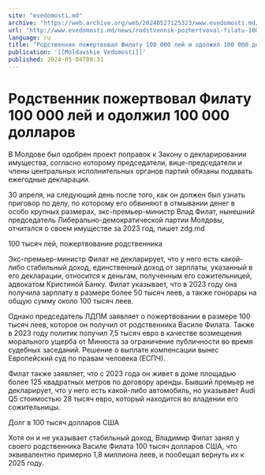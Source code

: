 ```yaml
---
site: "evedomosti.md"
archive: "https://web.archive.org/web/20240527125323/www.evedomosti.md/news/rodstvennik-pozhertvoval-filatu-100-000-lej-i-odolzhil-100-0"
url: "http://www.evedomosti.md/news/rodstvennik-pozhertvoval-filatu-100-000-lej-i-odolzhil-100-0"
language: ru
title: "Родственник пожертвовал Филату 100 000 лей и одолжил 100 000 долларов"
publication: '[[Moldavskie Vedomosti]]'
published: 2024-05-04T09:31
---
```


# Родственник пожертвовал Филату 100 000 лей и одолжил 100 000 долларов

В Молдове был одобрен проект поправок к Закону о декларировании имущества, согласно которому председатели, вице-председатели и члены центральных исполнительных органов партий обязаны подавать ежегодные декларации.

30 апреля, на следующий день после того, как он должен был узнать приговор по делу, по которому его обвиняют в отмывании денег в особо крупных размерах, экс-премьер-министр Влад Филат, нынешний председатель Либерально-демократической партии Молдовы, отчитался о своем имуществе за 2023 год, пишет zdg.md

100 тысяч лей, пожертвование родственника

Экс-премьер-министр Филат не декларирует, что у него есть какой-либо стабильный доход, единственный доход от зарплаты, указанный в его декларации, относится к деньгам, полученным его сожительницей, адвокатом Кристиной Банку. Филат указывает, что в 2023 году она получила зарплату в размере более 50 тысяч леев, а также гонорары на общую сумму около 100 тысяч леев.

Однако председатель ЛДПМ заявляет о пожертвовании в размере 100 тысяч леев, которое он получил от родственника Василе Филата. Также в 2023 году политик получил 7,5 тысяч евро в качестве возмещения морального ущерба от Минюста за ограничение публичности во время судебных заседаний. Решение о выплате компенсации вынес Европейский суд по правам человека (ЕСПЧ).

Филат также заявляет, что с 2023 года он живет в доме площадью более 125 квадратных метров по договору аренды. Бывший премьер не декларирует, что у него есть какой-либо автомобиль, но указывает Audi Q5 стоимостью 28 тысяч евро, который находится во владении его сожительницы.

Долг в 100 тысяч долларов США

Хотя он и не указывает стабильный доход, Владимир Филат занял у своего родственника Василе Филата 100 тысяч долларов США, что эквивалентно примерно 1,8 миллиона леев, и пообещал вернуть их к 2025 году.